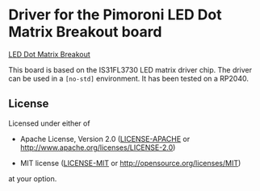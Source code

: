 # Driver for the Pimoroni LED Dot Matrix Breakout board

[LED Dot Matrix Breakout](https://shop.pimoroni.com/products/led-dot-matrix-breakout?variant=32274405654611) 

This board is based on the IS31FL3730 LED matrix driver chip. The driver can be used in a ```[no-std]``` 
environment. It has been tested on a RP2040.


## License

Licensed under either of

- Apache License, Version 2.0 ([LICENSE-APACHE](LICENSE-APACHE) or
  http://www.apache.org/licenses/LICENSE-2.0)

- MIT license ([LICENSE-MIT](LICENSE-MIT) or http://opensource.org/licenses/MIT)

at your option.
